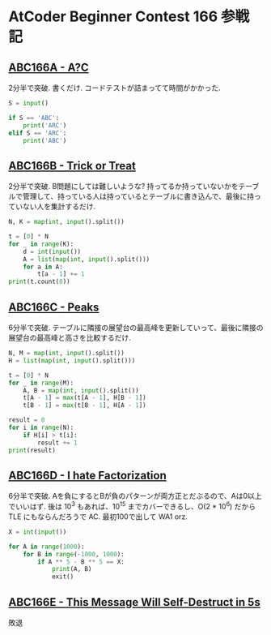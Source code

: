 # AtCoder Beginner Contest 166 参戦記

## [ABC166A - A?C](https://atcoder.jp/contests/abc166/tasks/abc166_a)

2分半で突破. 書くだけ. コードテストが詰まってて時間がかかった.

```python
S = input()

if S == 'ABC':
    print('ARC')
elif S == 'ARC':
    print('ABC')
```

## [ABC166B - Trick or Treat](https://atcoder.jp/contests/abc166/tasks/abc166_b)

2分半で突破. B問題にしては難しいような? 持ってるか持っていないかをテーブルで管理して、持っている人は持っているとテーブルに書き込んで、最後に持っていない人を集計するだけ.

```python
N, K = map(int, input().split())

t = [0] * N
for _ in range(K):
    d = int(input())
    A = list(map(int, input().split()))
    for a in A:
        t[a - 1] += 1
print(t.count(0))
```

## [ABC166C - Peaks](https://atcoder.jp/contests/abc166/tasks/abc166_c)

6分半で突破. テーブルに隣接の展望台の最高峰を更新していって、最後に隣接の展望台の最高峰と高さを比較するだけ.

```python
N, M = map(int, input().split())
H = list(map(int, input().split()))

t = [0] * N
for _ in range(M):
    A, B = map(int, input().split())
    t[A - 1] = max(t[A - 1], H[B - 1])
    t[B - 1] = max(t[B - 1], H[A - 1])

result = 0
for i in range(N):
    if H[i] > t[i]:
        result += 1
print(result)
```

## [ABC166D - I hate Factorization](https://atcoder.jp/contests/abc166/tasks/abc166_d)

6分半で突破. Aを負にするとBが負のパターンが両方正とだぶるので、Aは0以上でいいはず. 後は 10<sup>3</sup> もあれば、10<sup>15</sup> までカバーできるし、O(2 * 10<sup>6</sup>) だから TLE にもならんだろうで AC. 最初100で出して WA1 orz.

```python
X = int(input())

for A in range(1000):
    for B in range(-1000, 1000):
        if A ** 5 - B ** 5 == X:
            print(A, B)
            exit()
```

## [ABC166E - This Message Will Self-Destruct in 5s](https://atcoder.jp/contests/abc166/tasks/abc166_e)

敗退
